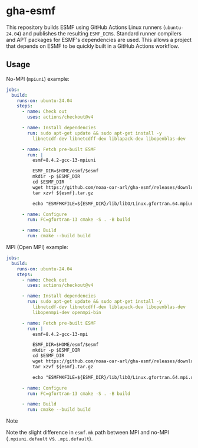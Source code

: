 # gha-esmf

This repository builds ESMF using GitHub Actions Linux runners (`ubuntu-24.04`)
and publishes the resulting `ESMF_DIR`s.
Standard runner compilers and APT packages for ESMF's dependencies are used.
This allows a project that depends on ESMF to be quickly built in a GitHub Actions workflow.

## Usage

No-MPI (`mpiuni`) example:

```yaml
jobs:
  build:
    runs-on: ubuntu-24.04
    steps:
      - name: Check out
        uses: actions/checkout@v4

      - name: Install dependencies
        run: sudo apt-get update && sudo apt-get install -y
          libnetcdf-dev libnetcdff-dev liblapack-dev libopenblas-dev

      - name: Fetch pre-built ESMF
        run: |
          esmf=8.4.2-gcc-13-mpiuni

          ESMF_DIR=$HOME/esmf/$esmf
          mkdir -p $ESMF_DIR
          cd $ESMF_DIR
          wget https://github.com/noaa-oar-arl/gha-esmf/releases/download/v0.0.9/${esmf}.tar.gz
          tar xzvf ${esmf}.tar.gz

          echo "ESMFMKFILE=${ESMF_DIR}/lib/libO/Linux.gfortran.64.mpiuni.default/esmf.mk" >> "$GITHUB_ENV"

      - name: Configure
        run: FC=gfortran-13 cmake -S . -B build

      - name: Build
        run: cmake --build build
```

MPI (Open MPI) example:

```yaml
jobs:
  build:
    runs-on: ubuntu-24.04
    steps:
      - name: Check out
        uses: actions/checkout@v4

      - name: Install dependencies
        run: sudo apt-get update && sudo apt-get install -y
          libnetcdf-dev libnetcdff-dev liblapack-dev libopenblas-dev
          libopenmpi-dev openmpi-bin

      - name: Fetch pre-built ESMF
        run: |
          esmf=8.4.2-gcc-13-mpi

          ESMF_DIR=$HOME/esmf/$esmf
          mkdir -p $ESMF_DIR
          cd $ESMF_DIR
          wget https://github.com/noaa-oar-arl/gha-esmf/releases/download/v0.0.9/${esmf}.tar.gz
          tar xzvf ${esmf}.tar.gz

          echo "ESMFMKFILE=${ESMF_DIR}/lib/libO/Linux.gfortran.64.mpi.default/esmf.mk" >> "$GITHUB_ENV"

      - name: Configure
        run: FC=gfortran-13 cmake -S . -B build

      - name: Build
        run: cmake --build build
```

> [!NOTE]
>
> Note the slight difference in `esmf.mk` path between MPI and no-MPI
> (`.mpiuni.default` vs. `.mpi.default`).
